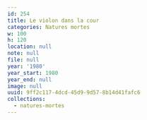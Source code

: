 ```yaml
---
id: 254
title: Le violon dans la cour
categories: Natures mortes
w: 100
h: 120
location: null
note: null
file: null
year: '1980'
year_start: 1980
year_end: null
image: null
uuid: 9ff2c117-4dcd-45d9-9d57-8b14d41fafc6
collections:
  - natures-mortes
---
```


